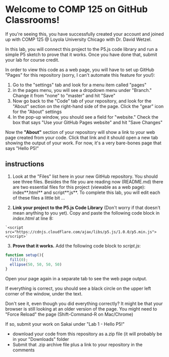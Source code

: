 # Welcome to COMP 125 on GitHub Classrooms!
If you're seeing this, you have successfully created your account and joined up with COMP 125 @ Loyola University Chicago with Dr. David Wetzel.

In this lab, you will connect this project to the P5.js code library and run a simple P5 sketch to prove that it works. Once you have done that, submit your lab for course credit.

In order to view this code as a web page, you will have to set up GitHub "Pages" for this repository (sorry, I can't automate this feature for you!):
1. Go to the "settings" tab and look for a menu item called "pages"
2. in the pages menu, you will see a dropdown menu under "Branch." Change it from "none" to "master" and hit "Save"
3. Now go back to the "Code" tab of your repository, and look for the "About" section on the right-hand side of the page. Click the "gear" icon for the "About" settings
4. In the pop-up window, you should see a field for "website." Check the box that says "Use your GitHub Pages website" and hit "Save Changes"

Now the **"About"** section of your repository will show a link to your web page created from your code. Click that link and it should open a new tab showing the output of your work. For now, it's a very bare-bones page that says "Hello P5!"

## instructions

1) Look at the "Files" list here in your new GitHub repository. You should see three files. Besides the file you are reading now (README.md) there are two essential files for this project (viewable as a web page): index**.html** and script**.js**. To complete this lab, you will edit each of these files a little bit ...

2) **Link your project to the P5.js Code Library** (Don't worry if that doesn't mean anything to you yet). Copy and paste the following code block in _index.html_ at line 8:
```
`<script src="https://cdnjs.cloudflare.com/ajax/libs/p5.js/1.0.0/p5.min.js"></script>`
```
3) **Prove that it works.** Add the following code block to _script.js_:

```javascript
function setup(){
  fill(0);
  ellipse(50, 50, 50, 50)
}
```

Open your page again in a separate tab to see the web page output.

If everything is correct, you should see a black circle on the upper left corner of the window, under the text.

Don't see it, even though you did everything correctly? It might be that your browser is still looking at an older version of the page. You might need to "Force Reload" the page (Shift-Command-R on Mac/Chrome) 

If so, submit your work on Sakai under "Lab 1 - Hello P5!"
- download your code from this repository as a.zip file (it will probably be in your "Downloads" folder
- Submit that .zip archive file plus a link to your repository in the comments

